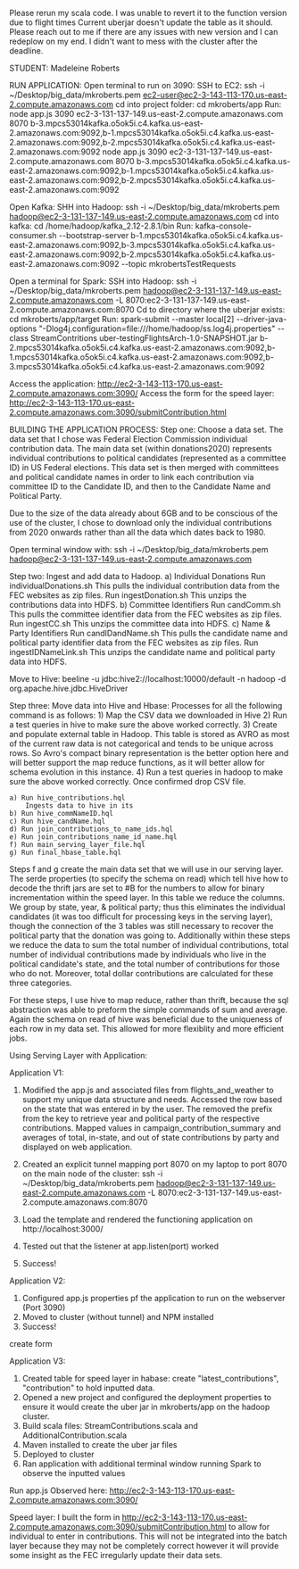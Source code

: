 Please rerun my scala code. I was unable to revert it to the function version due to flight times 
Current uberjar doesn't update the table as it should. Please reach out to me if there are any issues
with new version and I can redeplow on my end. I didn't want to mess with the cluster after the deadline.

STUDENT: Madeleine Roberts 


RUN APPLICATION:
Open terminal to run on 3090:
SSH to EC2: ssh -i ~/Desktop/big_data/mkroberts.pem ec2-user@ec2-3-143-113-170.us-east-2.compute.amazonaws.com
cd into project folder: cd mkroberts/app
Run: node app.js 3090 ec2-3-131-137-149.us-east-2.compute.amazonaws.com 8070 b-3.mpcs53014kafka.o5ok5i.c4.kafka.us-east-2.amazonaws.com:9092,b-1.mpcs53014kafka.o5ok5i.c4.kafka.us-east-2.amazonaws.com:9092,b-2.mpcs53014kafka.o5ok5i.c4.kafka.us-east-2.amazonaws.com:9092
node app.js 3090 ec2-3-131-137-149.us-east-2.compute.amazonaws.com 8070 b-3.mpcs53014kafka.o5ok5i.c4.kafka.us-east-2.amazonaws.com:9092,b-1.mpcs53014kafka.o5ok5i.c4.kafka.us-east-2.amazonaws.com:9092,b-2.mpcs53014kafka.o5ok5i.c4.kafka.us-east-2.amazonaws.com:9092

Open Kafka:
SHH into Hadoop:  ssh -i ~/Desktop/big_data/mkroberts.pem hadoop@ec2-3-131-137-149.us-east-2.compute.amazonaws.com
cd into kafka: cd /home/hadoop/kafka_2.12-2.8.1/bin
Run: kafka-console-consumer.sh --bootstrap-server b-1.mpcs53014kafka.o5ok5i.c4.kafka.us-east-2.amazonaws.com:9092,b-3.mpcs53014kafka.o5ok5i.c4.kafka.us-east-2.amazonaws.com:9092,b-2.mpcs53014kafka.o5ok5i.c4.kafka.us-east-2.amazonaws.com:9092 --topic mkrobertsTestRequests

Open a terminal for Spark:
SSH into Hadoop: ssh -i ~/Desktop/big_data/mkroberts.pem hadoop@ec2-3-131-137-149.us-east-2.compute.amazonaws.com -L 8070:ec2-3-131-137-149.us-east-2.compute.amazonaws.com:8070
Cd to directory where the uberjar exists: cd mkroberts/app/target
Run: spark-submit --master local[2] --driver-java-options "-Dlog4j.configuration=file:///home/hadoop/ss.log4j.properties" --class StreamContritions uber-testingFlightsArch-1.0-SNAPSHOT.jar b-2.mpcs53014kafka.o5ok5i.c4.kafka.us-east-2.amazonaws.com:9092,b-1.mpcs53014kafka.o5ok5i.c4.kafka.us-east-2.amazonaws.com:9092,b-3.mpcs53014kafka.o5ok5i.c4.kafka.us-east-2.amazonaws.com:9092

Access the application: http://ec2-3-143-113-170.us-east-2.compute.amazonaws.com:3090/
Access the form for the speed layer: http://ec2-3-143-113-170.us-east-2.compute.amazonaws.com:3090/submitContribution.html



BUILDING THE APPLICATION PROCESS:
Step one: Choose a data set.
The data set that I chose was Federal Election Commission individual contribution data.
The main data set (within donations2020) represents individual contributions to political candidates (represented as a committee ID) in US
Federal elections. This data set is then merged with committees and political candidate names in order to link each contribution via committee ID to the 
Candidate ID, and then to the Candidate Name and Political Party.

Due to the size of the data already about 6GB and to be conscious of the use of 
the cluster, I chose to download only the individual contributions from 2020 onwards 
rather than all the data which dates back to 1980.

Open terminal window with: ssh -i ~/Desktop/big_data/mkroberts.pem hadoop@ec2-3-131-137-149.us-east-2.compute.amazonaws.com

Step two: Ingest and add data to Hadoop.
    a) Individual Donations
        Run individualDonations.sh
            This pulls the individual contribution data from the FEC websites as zip files.
        Run ingestDonation.sh
            This unzips the contributions data into HDFS.
    b) Committee Identifiers
        Run candComm.sh
            This pulls the committee identifier data from the FEC websites as zip files.
        Run ingestCC.sh
            This unzips the committee data into HDFS.
    c) Name & Party Identifiers
            Run candIDandName.sh
                This pulls the candidate name and political party identifier data from the FEC websites as 
                zip files.
            Run ingestIDNameLink.sh
                This unzips the candidate name and political party  data into HDFS.

Move to Hive: beeline -u jdbc:hive2://localhost:10000/default -n hadoop -d org.apache.hive.jdbc.HiveDriver

Step three: Move data into Hive and Hbase: 
    Processes for all the following command is as follows:
    1) Map the CSV data we downloaded in Hive
    2) Run a test queries in hive to make sure the above worked correctly.
    3) Create and populate external table in Hadoop. This table is stored as AVRO as most of the current raw 
        data is not categorical and tends to be unique across rows. So Avro's compact binary representation is the better option here and will 
        better support the map reduce functions, as it will better allow for schema evolution in this instance.
    4) Run a test queries in hadoop to make sure the above worked correctly. Once confirmed drop CSV file.

    a) Run hive_contributions.hql
        Ingests data to hive in its
    b) Run hive_commNameID.hql
    c) Run hive_candName.hql
    d) Run join_contributions_to_name_ids.hql
    e) Run join_contributions_name_id_name.hql  
    f) Run main_serving_layer_file.hql
    g) Run final_hbase_table.hql

Steps f and g create the main data set that we will use in our serving layer. The serde properties (to specify the schema on read) 
which tell hive how to decode the thrift jars are set to #B for the numbers to allow
for binary incrementation within the speed layer. In this table we reduce the columns. We group by state, year, & political 
party; thus this eliminates the individual candidates (it was too difficult for processing keys in the serving layer),
though the connection of the 3 tables was still necessary to recover the political party that the donation was going to. 
Additionally within these steps we reduce the data to sum the total number of individual contributions, total number of 
individual contributions made by individuals who live in the political candidate's state, and the total number of contributions
for those who do not. Moreover, total dollar contributions are calculated for these three categories.

For these steps, I use hive to map reduce, rather than thrift, because the sql abstraction was able to preform the simple 
commands of sum and average. Again the schema on read of hive was beneficial due to the uniqueness of each row in my data 
set. This allowed for more flexiblity and more efficient jobs.


Using Serving Layer with Application:

Application V1:
1) Modified the app.js and associated files from flights_and_weather to support my unique data structure and needs.
    Accessed the row based on the state that was entered in by the user. The removed the prefix
    from the key to retrieve year and political party of the respective contributions.
    Mapped values in campaign_contribution_summary and averages of total, in-state, and out of state contributions by party and displayed on web application.
    
2) Created an  explicit tunnel mapping port 8070 on my laptop to port 8070 on the main node of the cluster: ssh -i ~/Desktop/big_data/mkroberts.pem hadoop@ec2-3-131-137-149.us-east-2.compute.amazonaws.com -L 8070:ec2-3-131-137-149.us-east-2.compute.amazonaws.com:8070
3) Load the template and rendered the functioning application on http://localhost:3000/ 
4) Tested out that the listener at app.listen(port) worked
5) Success!

Application V2:
1) Configured app.js properties pf the application to run on the webserver (Port 3090)
2) Moved to cluster (without tunnel) and NPM installed
3) Success!

create form

Application V3:
1) Created table for speed layer in habase: create "latest_contributions", "contribution" to hold inputted data.
2) Opened a new project and configured the deployment properties to ensure it would create the uber jar in mkroberts/app
    on the hadoop cluster. 
3) Build scala files: StreamContributions.scala and AdditionalContribution.scala 
4) Maven installed to create the uber jar files 
5) Deployed to cluster
6) Ran application with additional terminal window running Spark to observe the inputted values

Run app.js
Observed here: http://ec2-3-143-113-170.us-east-2.compute.amazonaws.com:3090/


Speed layer:
I built the form in http://ec2-3-143-113-170.us-east-2.compute.amazonaws.com:3090/submitContribution.html to allow for
individual to enter in contributions. This will not be integrated into the batch layer because they may not be completely correct
however it will provide some insight as the FEC irregularly update their data sets.








